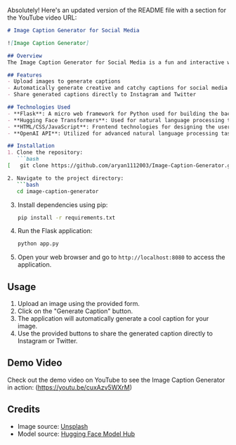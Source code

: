 Absolutely! Here's an updated version of the README file with a section for the YouTube video URL:

```markdown
# Image Caption Generator for Social Media

![Image Caption Generator]

## Overview
The Image Caption Generator for Social Media is a fun and interactive web application built using Flask and Hugging Face Transformers. It allows users to upload images and generate cool captions for social media posts automatically.

## Features
- Upload images to generate captions
- Automatically generate creative and catchy captions for social media posts
- Share generated captions directly to Instagram and Twitter

## Technologies Used
- **Flask**: A micro web framework for Python used for building the backend server.
- **Hugging Face Transformers**: Used for natural language processing tasks, including text generation for generating captions.
- **HTML/CSS/JavaScript**: Frontend technologies for designing the user interface and adding interactivity.
- **OpenAI API**: Utilized for advanced natural language processing tasks in generating creative captions.

## Installation
1. Clone the repository:
   ```bash
[   git clone https://github.com/aryan1112003/Image-Caption-Generator.git]   ```

2. Navigate to the project directory:
   ```bash
   cd image-caption-generator
   ```

3. Install dependencies using pip:
   ```bash
   pip install -r requirements.txt
   ```

4. Run the Flask application:
   ```bash
   python app.py
   ```

5. Open your web browser and go to `http://localhost:8080` to access the application.

## Usage
1. Upload an image using the provided form.
2. Click on the "Generate Caption" button.
3. The application will automatically generate a cool caption for your image.
4. Use the provided buttons to share the generated caption directly to Instagram or Twitter.

## Demo Video
Check out the demo video on YouTube to see the Image Caption Generator in action:
(https://youtu.be/cuxAzv5WXrM)
## Credits
- Image source: [Unsplash](https://unsplash.com)
- Model source: [Hugging Face Model Hub](https://huggingface.co/models)

